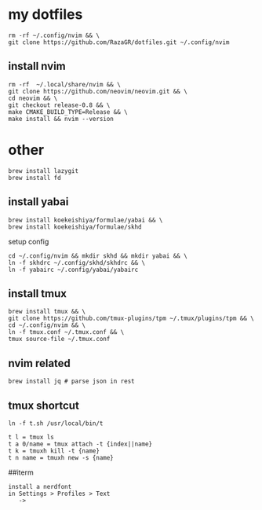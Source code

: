 # my dotfiles

```
rm -rf ~/.config/nvim && \
git clone https://github.com/RazaGR/dotfiles.git ~/.config/nvim
```
## install nvim
```
rm -rf  ~/.local/share/nvim && \
git clone https://github.com/neovim/neovim.git && \
cd neovim && \
git checkout release-0.8 && \
make CMAKE_BUILD_TYPE=Release && \
make install && nvim --version

```

# other 
```
brew install lazygit
brew install fd
```



## install yabai
```
brew install koekeishiya/formulae/yabai && \
brew install koekeishiya/formulae/skhd
```
setup config
```
cd ~/.config/nvim && mkdir skhd && mkdir yabai && \
ln -f skhdrc ~/.config/skhd/skhdrc && \
ln -f yabairc ~/.config/yabai/yabairc
```

## install tmux
```
brew install tmux && \
git clone https://github.com/tmux-plugins/tpm ~/.tmux/plugins/tpm && \
cd ~/.config/nvim && \
ln -f tmux.conf ~/.tmux.conf && \
tmux source-file ~/.tmux.conf 
```

## nvim related
```
brew install jq # parse json in rest
```

## tmux shortcut
```
ln -f t.sh /usr/local/bin/t 
```
```
t l = tmux ls
t a 0/name = tmux attach -t {index||name}
t k = tmuxh kill -t {name}
t n name = tmuxh new -s {name}

```
##iterm 

```
install a nerdfont 
in Settings > Profiles > Text
   -> 
```

